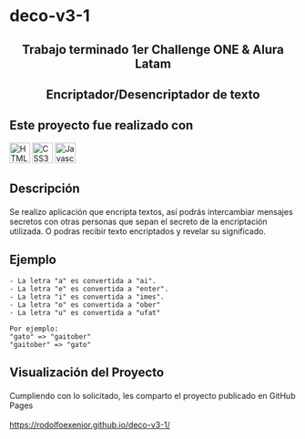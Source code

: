 # deco-v3-1


## <div align="center">Trabajo terminado 1er Challenge ONE &amp; Alura Latam</div>

## <div align="center">Encriptador/Desencriptador de texto</div>

## <div align="left">Este proyecto fue realizado con</div>

<p align="left">
<a href="https://developer.mozilla.org/en-US/docs/Glossary/HTML5" target="_blank" rel="noreferrer"><img src="https://raw.githubusercontent.com/danielcranney/readme-generator/main/public/icons/skills/html5-colored.svg" width="36" height="36" alt="HTML5" /></a>
<a href="https://www.w3.org/TR/CSS/#css" target="_blank" rel="noreferrer"><img src="https://raw.githubusercontent.com/danielcranney/readme-generator/main/public/icons/skills/css3-colored.svg" width="36" height="36" alt="CSS3" /></a>
<a href="https://developer.mozilla.org/en-US/docs/Web/JavaScript" target="_blank" rel="noreferrer"><img src="https://raw.githubusercontent.com/danielcranney/readme-generator/main/public/icons/skills/javascript-colored.svg" width="36" height="36" alt="Javascript" /></a></p>

## <div align="left">Descripción</div>

#### <div align="left">
Se realizo aplicación que encripta textos, así podrás intercambiar mensajes secretos con otras personas que sepan el secreto de la encriptación utilizada. O podras recibir texto encriptados y revelar su significado.</div>

## <div align="left">Ejemplo</div>

```
- La letra "a" es convertida a "ai".
- La letra "e" es convertida a "enter".
- La letra "i" es convertida a "imes".
- La letra "o" es convertida a "ober"
- La letra "u" es convertida a "ufat"
```

```
Por ejemplo:
"gato" => "gaitober"
"gaitober" => "gato"
```
## <div align="left">Visualización del Proyecto</div>

#### <div align="left">
Cumpliendo con lo solicitado, les comparto el proyecto publicado en GitHub Pages<br><br>https://rodolfoexenior.github.io/deco-v3-1/</div>
